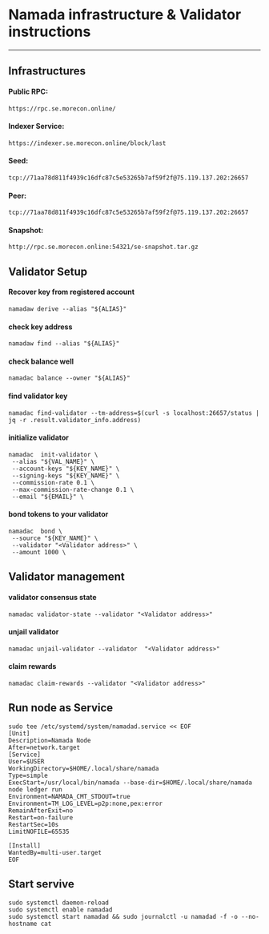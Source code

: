 # Namada infrastructure & Validator instructions
---
## Infrastructures

#### Public RPC: 
```
https://rpc.se.morecon.online/
```

#### Indexer Service: 
```
https://indexer.se.morecon.online/block/last
```

#### Seed:
```
tcp://71aa78d811f4939c16dfc87c5e53265b7af59f2f@75.119.137.202:26657
```

#### Peer:
```
tcp://71aa78d811f4939c16dfc87c5e53265b7af59f2f@75.119.137.202:26657
```

#### Snapshot:
```
http://rpc.se.morecon.online:54321/se-snapshot.tar.gz
```

## Validator Setup

#### Recover key from registered account
```
namadaw derive --alias "${ALIAS}"
```

#### check key address
```
namadaw find --alias "${ALIAS}"
```

#### check balance well
```
namadac balance --owner "${ALIAS}"
```

#### find validator key
```
namadac find-validator --tm-address=$(curl -s localhost:26657/status | jq -r .result.validator_info.address)
```

#### initialize validator
```
namadac  init-validator \
 --alias "${VAL_NAME}" \
 --account-keys "${KEY_NAME}" \
 --signing-keys "${KEY_NAME}" \
 --commission-rate 0.1 \
 --max-commission-rate-change 0.1 \
 --email "${EMAIL}" \
```

#### bond tokens to your validator
```
namadac  bond \
 --source "${KEY_NAME}" \
 --validator "<Validator address>" \
 --amount 1000 \
```

## Validator management

#### validator consensus state
```
namadac validator-state --validator "<Validator address>"
```

#### unjail validator
```
namadac unjail-validator --validator  "<Validator address>"
```

#### claim rewards
```
namadac claim-rewards --validator "<Validator address>"
```

## Run node as Service
```
sudo tee /etc/systemd/system/namadad.service << EOF
[Unit]
Description=Namada Node
After=network.target
[Service]
User=$USER
WorkingDirectory=$HOME/.local/share/namada
Type=simple
ExecStart=/usr/local/bin/namada --base-dir=$HOME/.local/share/namada node ledger run
Environment=NAMADA_CMT_STDOUT=true
Environment=TM_LOG_LEVEL=p2p:none,pex:error
RemainAfterExit=no
Restart=on-failure
RestartSec=10s
LimitNOFILE=65535

[Install]
WantedBy=multi-user.target
EOF
```

## Start servive
```
sudo systemctl daemon-reload
sudo systemctl enable namadad
sudo systemctl start namadad && sudo journalctl -u namadad -f -o --no-hostname cat
```
